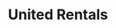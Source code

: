 ---
title: "United Rentals"
url: /san-diego/united-rentals-kearny-villa-road/
shop: storage rental
---